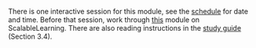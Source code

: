 There is one interactive session for this module, see the [schedule][schedule] 
for date and time. Before that session, work through [this][SL-auth] module on
ScalableLearning. There are also reading instructions in the [study 
guide][studyguide] (Section 3.4).

[schedule]: https://miun.se/schema
[studyguide]: https://ver.miun.se/courses/security/dasak/studyguide.pdf
[SL-auth]: https://www.scalable-learning.com/#/courses/3659/modules/16786/courseware

